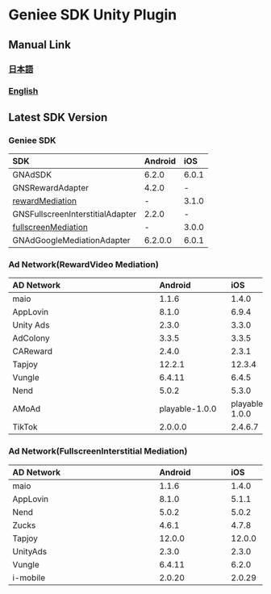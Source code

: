 # Geniee SDK Unity Plugin

## Manual Link

### [日本語](SDK-Manual-ja.md)

### [English](SDK-Manual-en.md)

## Latest SDK Version
### Geniee SDK

|SDK| Android | iOS  |
|:--|:--|:--|
|GNAdSDK | 6.2.0 | 6.0.1|
|GNSRewardAdapter |4.2.0|-|
|[rewardMediation](https://github.com/geniee-ssp/Geniee-iOS-SDK/tree/master/rewardMediation) |-|3.1.0|
|GNSFullscreenInterstitialAdapter |2.2.0|-|
|[fullscreenMediation](https://github.com/geniee-ssp/Geniee-iOS-SDK/tree/master/fullscreenMediation) |-|3.0.0|
|GNAdGoogleMediationAdapter|6.2.0.0|6.0.1|

### Ad Network(RewardVideo Mediation)
| AD Network　　　　　　　　　　　　　 | Android　　　　| iOS　　　　|
|:-----------|:------------|:------------|
| maio | 1.1.6 |1.4.0 |
| AppLovin| 8.1.0 |6.9.4 | 
| Unity Ads | 2.3.0 | 3.3.0 |
| AdColony| 3.3.5 | 3.3.5 | 
| CAReward| 2.4.0 | 2.3.1 | 
| Tapjoy| 12.2.1 | 12.3.4 | 
| Vungle| 6.4.11 | 6.4.5 | 
| Nend| 5.0.2 | 5.3.0 | 
| AMoAd | playable-1.0.0 |playable-1.0.0 |
| TikTok | 2.0.0.0 | 2.4.6.7 |

### Ad Network(FullscreenInterstitial Mediation)

| AD Network　　　　　　　　　　　　　 | Android　　　　|iOS　　　　|
|:-----------|:------------|:------------|
| maio | 1.1.6 |1.4.0 |
| AppLovin| 8.1.0 | 5.1.1 | 
| Nend | 5.0.2 | 5.0.2 | 
| Zucks| 4.6.1 |  4.7.8 |  
| Tapjoy| 12.0.0 |  12.0.0 | 
| UnityAds| 2.3.0 |  2.3.0 | 
| Vungle| 6.4.11 |  6.2.0 |
| i-mobile| 2.0.20 |  2.0.29 | 
